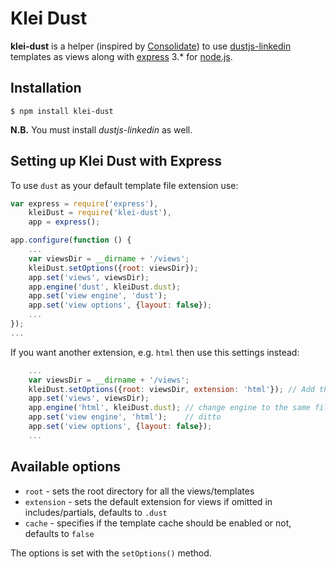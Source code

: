 Klei Dust
=========

**klei-dust** is a helper (inspired by [Consolidate](https://github.com/visionmedia/consolidate.js)) to use [dustjs-linkedin](https://npmjs.org/package/dustjs-linkedin) templates as views along with [express](https://npmjs.org/package/express) 3.* for [node.js](http://nodejs.org/).

Installation
------------

    $ npm install klei-dust

**N.B.** You must install *dustjs-linkedin* as well.

Setting up Klei Dust with Express
---------------------------------

To use `dust` as your default template file extension use:

```javascript
var express = require('express'),
    kleiDust = require('klei-dust'),
    app = express();

app.configure(function () {
    ...
    var viewsDir = __dirname + '/views';
    kleiDust.setOptions({root: viewsDir});
    app.set('views', viewsDir);
    app.engine('dust', kleiDust.dust);
    app.set('view engine', 'dust');
    app.set('view options', {layout: false});
    ...
});
...
```

If you want another extension, e.g. `html` then use this settings instead:

```javascript
    ...
    var viewsDir = __dirname + '/views';
    kleiDust.setOptions({root: viewsDir, extension: 'html'}); // Add the extension option
    app.set('views', viewsDir);
    app.engine('html', kleiDust.dust); // change engine to the same filetype
    app.set('view engine', 'html');    // ditto
    app.set('view options', {layout: false});
    ...
```

Available options
-----------------

* `root` - sets the root directory for all the views/templates
* `extension` - sets the default extension for views if omitted in includes/partials, defaults to `.dust`
* `cache` - specifies if the template cache should be enabled or not, defaults to `false`

The options is set with the `setOptions()` method.
